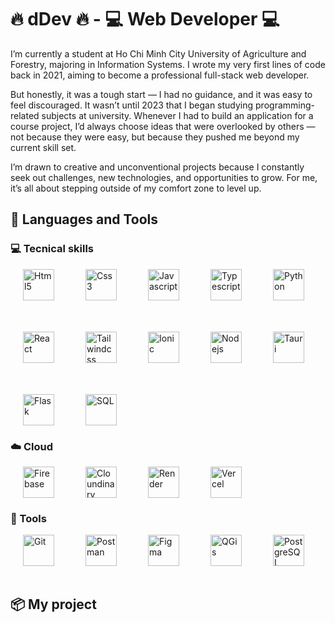 # 🔥 dDev 🔥 - 💻 Web Developer 💻

I’m currently a student at Ho Chi Minh City University of Agriculture and Forestry, majoring in Information Systems. I wrote my very first lines of code back in 2021, aiming to become a professional full-stack web developer.

But honestly, it was a tough start — I had no guidance, and it was easy to feel discouraged. It wasn’t until 2023 that I began studying programming-related subjects at university. Whenever I had to build an application for a course project, I’d always choose ideas that were overlooked by others — not because they were easy, but because they pushed me beyond my current skill set.

I’m drawn to creative and unconventional projects because I constantly seek out challenges, new technologies, and opportunities to grow. For me, it’s all about stepping outside of my comfort zone to level up.

## **🧰 Languages and Tools**
### 💻 Tecnical skills

<div style="display: flex; gap: 50px; flex-wrap: wrap; padding: 0 20px">
    <img title="Html5" style="height: 50px" src="https://cdn.jsdelivr.net/gh/devicons/devicon@latest/icons/html5/html5-original.svg" />
    <img title="Css3" style="height: 50px" src="https://cdn.jsdelivr.net/gh/devicons/devicon@latest/icons/css3/css3-original.svg" />
    <img title="Javascript" style="height: 50px" src="https://cdn.jsdelivr.net/gh/devicons/devicon@latest/icons/javascript/javascript-original.svg" />
    <img title="Typescript" style="height: 50px" src="https://cdn.jsdelivr.net/gh/devicons/devicon@latest/icons/typescript/typescript-original.svg" />
    <img title="Python" style="height: 50px" src="https://cdn.jsdelivr.net/gh/devicons/devicon@latest/icons/python/python-original.svg" />
    <img title="React" style="height: 50px" src="https://cdn.jsdelivr.net/gh/devicons/devicon@latest/icons/react/react-original.svg" />
    <img title="Tailwindcss" style="height: 50px" src="https://cdn.jsdelivr.net/gh/devicons/devicon@latest/icons/tailwindcss/tailwindcss-original.svg" />
    <img title="Ionic" style="height: 50px" src="https://cdn.jsdelivr.net/gh/devicons/devicon@latest/icons/ionic/ionic-original.svg" />
    <img title="Nodejs" style="height: 50px" src="https://cdn.jsdelivr.net/gh/devicons/devicon@latest/icons/nodejs/nodejs-original.svg" />
    <img title="Tauri" style="height: 50px" src="https://cdn.jsdelivr.net/gh/devicons/devicon@latest/icons/tauri/tauri-original.svg" />
    <img title="Flask" style="height: 50px" src="https://cdn.jsdelivr.net/gh/devicons/devicon@latest/icons/flask/flask-original.svg" />
    <img title="SQL" style="height: 50px" src="https://cdn.jsdelivr.net/gh/devicons/devicon@latest/icons/azuresqldatabase/azuresqldatabase-original.svg" />
    

</div>

### ☁️ Cloud
<div style="display: flex; gap: 50px; flex-wrap: wrap; padding: 0 20px">
    <img title="Firebase" style="height: 50px" src="https://cdn.jsdelivr.net/gh/devicons/devicon@latest/icons/firebase/firebase-original.svg" />
    <img title="Cloundinary" style="height: 50px" src="https://assets.streamlinehq.com/image/private/w_300,h_300,ar_1/f_auto/v1/icons/1/cloudinary-icon-ug0qqy8ms6ozyzy6cntbll.png/cloudinary-icon-hz05evx1htrghud89kpab4.png?_a=DATAg1AAZAA0" />
    <img title="Render" style="height: 50px" src="https://images.crunchbase.com/image/upload/c_pad,f_auto,q_auto:eco,dpr_1/gkq3dkkfkec8edd6fuay" />
    <img title="Vercel" style="height: 50px" src="https://cdn.jsdelivr.net/gh/devicons/devicon@latest/icons/vercel/vercel-original.svg" />
</div>
          
### 🔧 Tools
<div style="display: flex; gap: 50px; flex-wrap: wrap; padding: 0 20px">
    <img title="Git" style="height: 50px" src="https://cdn.jsdelivr.net/gh/devicons/devicon@latest/icons/git/git-original.svg" />
    <img title="Postman" style="height: 50px" src="https://cdn.jsdelivr.net/gh/devicons/devicon@latest/icons/postman/postman-original.svg" />
    <img title="Figma" style="height: 50px" src="https://cdn.jsdelivr.net/gh/devicons/devicon@latest/icons/figma/figma-original.svg" />
    <img title="QGis" style="height: 50px" src="https://upload.wikimedia.org/wikipedia/commons/7/77/Qgis-icon-3.0.png" />
    <img title="PostgreSQL" style="height: 50px" src="https://cdn.jsdelivr.net/gh/devicons/devicon@latest/icons/postgresql/postgresql-original.svg" />
</div>

<br />

## **📦 My project**

<div style="background-color: red">
    
</div>